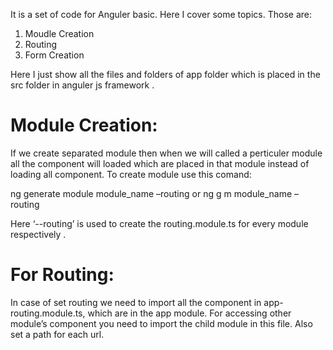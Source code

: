 It is a set of code for Anguler basic. Here I cover some topics. Those are:
1.	Moudle Creation
2.	Routing
3.	Form Creation

Here I just show all the files and folders of app folder which is placed in the src folder in anguler js framework .

# Module Creation:

If we create separated module then when we will called a perticuler module all the component will loaded which are placed in that module instead of loading all component. To create module use this comand:


ng generate module module_name –routing
or
ng g m module_name –routing

Here ‘--routing’ is used to create the routing.module.ts for every module respectively .

# For Routing:

In case of set routing we need to import all the component in app-routing.module.ts, which are in the app module. For accessing other module’s component you need to import the child module in this file. Also set a path for each url. 

